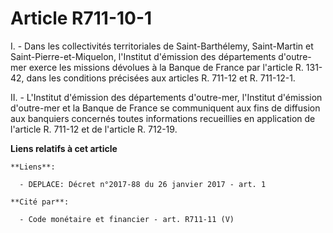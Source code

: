 # Article R711-10-1

I. - Dans les collectivités territoriales de Saint-Barthélemy, Saint-Martin et Saint-Pierre-et-Miquelon, l'Institut
d'émission des départements d'outre-mer exerce les missions dévolues à la Banque de France par l'article R. 131-42, dans les
conditions précisées aux articles R. 711-12 et R. 711-12-1. 

II. - L'Institut d'émission des départements d'outre-mer, l'Institut d'émission d'outre-mer et la Banque de France se
communiquent aux fins de diffusion aux banquiers concernés toutes informations recueillies en application de l'article R.
711-12 et de l'article R. 712-19.

**Liens relatifs à cet article**

	**Liens**:

	  - DEPLACE: Décret n°2017-88 du 26 janvier 2017 - art. 1

	**Cité par**:

	  - Code monétaire et financier - art. R711-11 (V)
